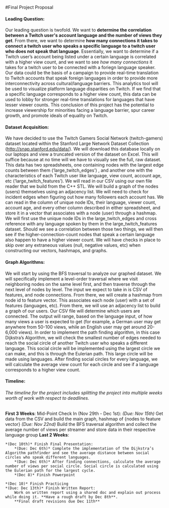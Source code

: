 #Final Project Proposal

#### **Leading Question**:
 Our leading question is twofold. We want to **determine the correlation between a Twitch user's account language and the number of views they get**. From there, we want to determine **how many connections it takes to connect a twitch user who speaks a specific language to a twitch user who does not speak that language**. Essentially, we want to determine if a Twitch user’s account being listed under a certain language is correlated with a higher view count, and we want to see *how many connections* it takes for a twitch user to be connected with a foriegn language speaker. Our data could be the basis of a campaign to provide real-time translation to Twitch accounts that speak foreign languages in order to provide more interconnectivity across cultural/language barriers. This analytics tool will be used to visualize platform language disparities on Twitch. If we find that a specific language corresponds to a higher view count, this data can be used to lobby for stronger real-time translations for languages that have lesser viewer counts. This conclusion of this project has the potential to increase viewership for minorities facing a language barrier, spur career growth, and promote ideals of equality on Twitch.
#### **Dataset Acquisition**:
 We have decided to use the Twitch Gamers Social Network (twitch-gamers) dataset located within the Stanford Large Network Dataset Collection (http://snap.stanford.edu/data/). We will download this database locally on our laptops and view a truncated version of the dataset on Excel. This will suffice because at no time will we have to visually see the full, raw dataset. This data has two spreadsheets, one containing nodes with the largest edge counts between them (‘large_twitch_edges’) , and another one with the characteristics of each Twitch user like language, view count, account age, etc (‘large_twitch_features’). We will read in our CSV using our own file reader that we build from the C++ STL. We will build a graph of the nodes (users) themselves using an adjacency list. We will need to check for incident edges when figuring out how many followers each account has. We can read in the column of unique node IDs, their language, viewer count, account age, and every other column described in either spreadsheet, and store it in a vector that associates with a node (user) through a hashmap. We will first use the unique node IDs in the large_twitch_edges and cross reference with any language spoken by them in the large_twitch_features dataset. Should we see a correlation between those two things, we will then see if the higher-connection-count nodes that speak a certain language also happen to have a higher viewer count. 
We will have checks in place to skip over any extraneous values (null, negative values, etc) when constructing our vectors, hashmaps, and graphs. 
#### **Graph Algorithms**:
 We will start by using the BFS traversal to analyze our graphed dataset. We will specifically implement a level-order traversal where we visit neighboring nodes on the same level first, and then traverse through the next level of nodes by level. The input we expect to take in is CSV of features, and node connections. From there, we will create a hashmap from node id to feature vector. This associates each node (user) with a set of features (languages, etc). From there, we will use an adjacency list to build a graph of our users. Our CSV file will determine which users are connected. The output will range, based on the language input, of how many views a user is expected to get (for example, a German user may get anywhere from 50-100 views, while an English user may get around 20-6,000 views). In order to implement the path finding algorithm, in this case Dijkstra’s Algorithm, we will check the smallest number of edges needed to reach the social circle of another Twitch user who speaks a different language. This social circle will be implemented using the largest circle we can make, and this is through the Eulerian path. This large circle will be made using languages. After finding social circles for every language, we will calculate the average view count for each circle and see if a language corresponds to a higher view count. 

#### **Timeline**:
###### The timeline for the project includes splitting the project into multiple weeks worth of work with respect to deadlines.

**First 3 Weeks**: 
Mid-Point Check In (Nov 29th - Dec 1st): 
    *(Due: Nov 15th)* Get data from the CSV and build the main graph, hashmap of {nodes to feature vector} 
    *(Due: Nov 22nd)* Build the BFS traversal algorithm and collect the average number of views per streamer and store data in their respective language group 
**Last 2 Weeks**:

    *(Dec 10th)* Finish Final Presentation:
        *(Due: Dec 6th)* Complete the implementation of the Dijkstra’s Algorithm pathfinder and see the average distance between social circles who speak different languages.
        *(Due: Dec 6th)* After finding connections, calculate the average number of views per social circle. Social circle is calculated using the Eulerian path for the largest cycle. 
        *(Dec 8)* Finish Powerpoint

    *(Dec 10)* Finish Practicing
    *(Due: Dec 13th)* Finish Written Report:
        Work on written report using a shared doc and explain out process while doing it. **Have a rough draft by Dec 8th**. 
        **Final draft revisions due Dec 11th**
